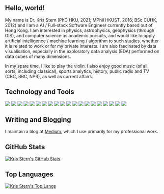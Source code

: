 ## Hello, world!
 
My name is Dr. Kris Stern (PhD HKU, 2021; MPhil HKUST, 2016; BSc CUHK, 2012) and I am a AI / Full-stack Software Engineer currently based out of Hong Kong. I am interested in physics, astrophysics, geophysics (through GIS), and computer science as academic pursuits, and would like to apply artificial intelligence / machine learning / algorithm to such studies, whether it is related to work or for my private interests. I am also fascinated by data visualisation, especially in the exploratory data analysis (EDA) performed on data cubes of many dimensions.

In my spare time, I like to play the violin. I also enjoy good music (of all sorts, including classical), sports analytics, history, public radio and TV (CBC, BBC, NPR), as well as current affairs. 


## Technology and Tools

![](https://img.shields.io/badge/OS-macOS/Linux/Windows-informational?style=flat&logo=data:image/svg%2bxml;base64,<BASE64_DATA>)
![](https://img.shields.io/badge/Editor-VSCode-informational?style=flat&logo=data:image/svg%2bxml;base64,<BASE64_DATA>)
![](https://img.shields.io/badge/Editor-IntelliJ_IDEA-informational?style=flat&logo=data:image/svg%2bxml;base64,<BASE64_DATA>)
![](https://img.shields.io/badge/Editor-PyCharm-informational?style=flat&logo=data:image/svg%2bxml;base64,<BASE64_DATA>)
![](https://img.shields.io/badge/Code-Python-informational?style=flat&logo=<LOGO_NAME>&logoColor=white&color=ff6347)
![](https://img.shields.io/badge/Code-Java/Kotlin-informational?style=flat&logo=<LOGO_NAME>&logoColor=white&color=ff6347)
![](https://img.shields.io/badge/Code-C++/C-informational?style=flat&logo=<LOGO_NAME>&logoColor=white&color=ff6347)
![](https://img.shields.io/badge/Code-JavaScript-informational?style=flat&logo=<LOGO_NAME>&logoColor=white&color=2bbc8a)
![](https://img.shields.io/badge/Code-HTML/CSS-informational?style=flat&logo=<LOGO_NAME>&logoColor=white&color=2bbc8a)
![](https://img.shields.io/badge/Code-SQL-informational?style=flat&logo=<LOGO_NAME>&logoColor=white&color=2bbc8a)
![](https://img.shields.io/badge/Code-PHP-informational?style=flat&logo=<LOGO_NAME>&logoColor=white&color=2bbc8a)
![](https://img.shields.io/badge/Framework-React-informational?style=flat&logo=<LOGO_NAME>&logoColor=white&color=2bbc8a)
![](https://img.shields.io/badge/Framework-Flask-informational?style=flat&logo=<LOGO_NAME>&logoColor=white&color=2bbc8a)
![](https://img.shields.io/badge/Shell-Bash-informational?style=flat&logo=<LOGO_NAME>&logoColor=white&color=5a4fcf)
![](https://img.shields.io/badge/Shell-Zsh-informational?style=flat&logo=<LOGO_NAME>&logoColor=white&color=5a4fcf)
![](https://img.shields.io/badge/Cloud-AWS/GCP/Azure-informational?style=flat&logo=<LOGO_NAME>&logoColor=white&color=fdb813)
![](https://img.shields.io/badge/Database-NoSQL/MongoDB-informational?style=flat&logo=<LOGO_NAME>&logoColor=white&color=fdb813)
![](https://img.shields.io/badge/Database-MySQL-informational?style=flat&logo=<LOGO_NAME>&logoColor=white&color=fdb813)
![](https://img.shields.io/badge/Database-PostgreSQL-informational?style=flat&logo=<LOGO_NAME>&logoColor=white&color=fdb813)
![](https://img.shields.io/badge/Database-MariaDB-informational?style=flat&logo=<LOGO_NAME>&logoColor=white&color=fdb813)

## Writing and Blogging

I maintain a blog at [Medium](https://slim-patchy.medium.com/), which I use primarily for my professional work.

## GitHub Stats
[![Kris Stern's GitHub Stats](https://github-readme-stats.vercel.app/api?username=slim-patchy&count_private=true&show_icons=true)](https://github.com/anuraghazra/github-readme-stats)

## Top Languages
[![Kris Stern's Top Langs](https://github-readme-stats.vercel.app/api/top-langs/?username=slim-patchy&layout=compact)](https://github.com/anuraghazra/github-readme-stats)
